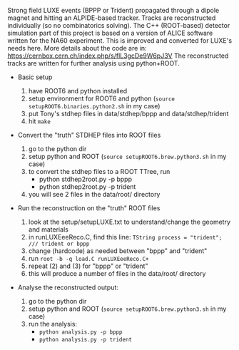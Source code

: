 Strong field LUXE events (BPPP or Trident) propagated through a dipole magnet and hitting an ALPIDE-based tracker.
Tracks are reconstructed individually (so no combinatorics solving).
The C++ (ROOT-based) detector simulation part of this project is based on a version of ALICE software written for the NA60 experiment.
This is improved and converted for LUXE's needs here.
More details about the code are in: https://cernbox.cern.ch/index.php/s/flL3gcDe9W6pJ3V
The reconstructed tracks are written for further analysis using python+ROOT.

- Basic setup
  1. have ROOT6 and python installed
  2. setup environment for ROOT6 and python (`source setupROOT6.binaries.python2.sh` in my case)
  3. put Tony's stdhep files in data/stdhep/bppp and data/stdhep/trident
  4. hit `make`

- Convert the "truth" STDHEP files into ROOT files
  1. go to the python dir
  2. setup python and ROOT (`source setupROOT6.brew.python3.sh` in my case)
  3. to convert the stdhep files to a ROOT TTree, run
     - python stdhep2root.py -p bppp
     - python stdhep2root.py -p trident
  4. you will see 2 files in the data/root/ directory

- Run the reconstruction on the "truth" ROOT files
  1. look at the setup/setupLUXE.txt to understand/change the geometry and materials
  2. in runLUXEeeReco.C, find this line: `TString process = "trident";  /// trident or bppp`
  3. change (hardcode) as needed between "bppp" and "trident"
  4. run `root -b -q load.C runLUXEeeReco.C+`
  5. repeat (2) and (3) for "bppp" or "trident"
  6. this will produce a number of files in the data/root/ directory

- Analyse the reconstructed output:
  1. go to the python dir
  2. setup python and ROOT (`source setupROOT6.brew.python3.sh` in my case)
  3. run the analysis:
     - `python analysis.py -p bppp`
     - `python analysis.py -p trident`